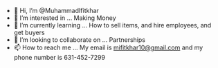- 👋 Hi, I’m @MuhammadIfitkhar
- 👀 I’m interested in ... Making Money
- 🌱 I’m currently learning ... How to sell items, and hire employees, and get buyers
- 💞️ I’m looking to collaborate on ... Partnerships
- 📫 How to reach me ... My email is mifitkhar10@gmail.com and my phone number is 631-452-7299

<!---
MuhammadIfitkhar/MuhammadIfitkhar is a ✨ special ✨ repository because its `README.md` (this file) appears on your GitHub profile.
You can click the Preview link to take a look at your changes.
--->

